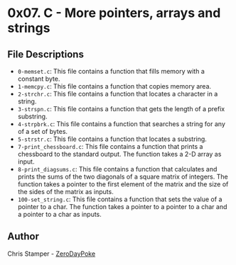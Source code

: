 # 0x07. C - More pointers, arrays and strings

## File Descriptions

- `0-memset.c`: This file contains a function that fills memory with a constant byte.
- `1-memcpy.c`: This file contains a function that copies memory area.
- `2-strchr.c`: This file contains a function that locates a character in a string.
- `3-strspn.c`: This file contains a function that gets the length of a prefix substring.
- `4-strpbrk.c`: This file contains a function that searches a string for any of a set of bytes.
- `5-strstr.c`: This file contains a function that locates a substring.
- `7-print_chessboard.c`: This file contains a function that prints a chessboard to the standard output. The function takes a 2-D array as input.
- `8-print_diagsums.c`: This file contains a function that calculates and prints the sums of the two diagonals of a square matrix of integers. The function takes a pointer to the first element of the matrix and the size of the sides of the matrix as inputs.
- `100-set_string.c`: This file contains a function that sets the value of a pointer to a char. The function takes a pointer to a pointer to a char and a pointer to a char as inputs.

## Author

Chris Stamper - [ZeroDayPoke](https://github.com/ZeroDayPoke)
